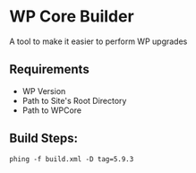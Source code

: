 # WP Core Builder
A tool to make it easier to perform WP upgrades

## Requirements
- WP Version
- Path to Site's Root Directory
- Path to WPCore

## Build Steps:
```
phing -f build.xml -D tag=5.9.3
```